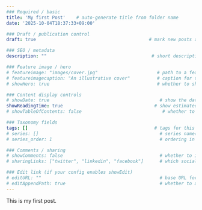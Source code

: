 ```yaml
---
### Required / basic
title: 'My first Post'    # auto-generate title from folder name
date: '2025-10-04T18:37:33+09:00'                                             # sets the creation date

### Draft / publication control
draft: true                                          # mark new posts as drafts by default

### SEO / metadata
description: ""                                       # short description or excerpt for meta tags

### Feature image / hero
# featureimage: "images/cover.jpg"                      # path to a feature image (optional)
# featureimagecaption: "An illustrative cover"          # caption for the feature image
# showHero: true                                        # whether to show the hero image

### Content display controls
# showDate: true                                         # show the date in the article
showReadingTime: true                                  # show estimated reading time
# showTableOfContents: false                              # whether to show a TOC in the article

### Taxonomy fields
tags: []                                               # tags for this blog post
# series: []                                             # series name(s) if you group posts
# series_order: 1                                        # ordering in series, if used

### Comments / sharing
# showComments: false                                    # whether to include comments section
# sharingLinks: ["twitter", "linkedin", "facebook"]      # which social links to show

### Edit link (if your config enables showEdit)
# editURL: ""                                            # base URL for “edit this page”
# editAppendPath: true                                   # whether to append the page path to editURL
---
```


This is my first post.

<!-- Use images placed in the `images/` folder next to this file, e.g.: -->
<!-- ![Caption](images/photo1.jpg) -->

